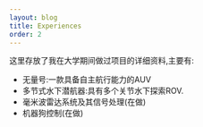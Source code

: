 ```yaml
---
layout: blog
title: Experiences
order: 2
---
```

这里存放了我在大学期间做过项目的详细资料,主要有:
* 无量号:一款具备自主航行能力的AUV
* 多节式水下潜航器:具有多个关节水下探索ROV.
* 毫米波雷达系统及其信号处理(在做)
* 机器狗控制(在做)
